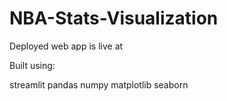 # NBA-Stats-Visualization
Deployed web app is live at

Built using:

streamlit
pandas
numpy
matplotlib
seaborn
